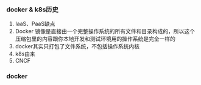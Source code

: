 ### docker & k8s历史

1. IaaS、PaaS缺点
2. Docker 镜像是直接由一个完整操作系统的所有文件和目录构成的，所以这个压缩包里的内容跟你本地开发和测试环境用的操作系统是完全一样的
3. docker其实只打包了文件系统，不包括操作系统内核
4. k8s由来
5. CNCF

### docker